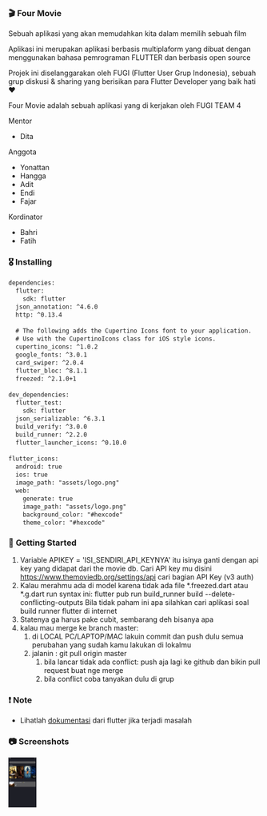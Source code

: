 ### 🎬 **Four Movie**

Sebuah aplikasi yang akan memudahkan kita dalam memilih sebuah film

Aplikasi ini merupakan aplikasi berbasis multiplaform yang dibuat dengan menggunakan bahasa pemrograman FLUTTER dan berbasis open source

Projek ini diselanggarakan oleh FUGI (Flutter User Grup Indonesia), sebuah grup diskusi & sharing yang berisikan para Flutter Developer yang baik hati ❤️

Four Movie adalah sebuah aplikasi yang di kerjakan oleh FUGI TEAM 4

Mentor
* Dita

Anggota
* Yonattan
* Hangga
* Adit
* Endi
* Fajar

Kordinator
* Bahri
* Fatih

### 🎖  **Installing**
```
dependencies:
  flutter:
    sdk: flutter
  json_annotation: ^4.6.0
  http: ^0.13.4

  # The following adds the Cupertino Icons font to your application.
  # Use with the CupertinoIcons class for iOS style icons.
  cupertino_icons: ^1.0.2
  google_fonts: ^3.0.1
  card_swiper: ^2.0.4
  flutter_bloc: ^8.1.1
  freezed: ^2.1.0+1

dev_dependencies:
  flutter_test:
    sdk: flutter
  json_serializable: ^6.3.1
  build_verify: ^3.0.0
  build_runner: ^2.2.0
  flutter_launcher_icons: ^0.10.0

flutter_icons:
  android: true
  ios: true
  image_path: "assets/logo.png"
  web:
    generate: true
    image_path: "assets/logo.png"
    background_color: "#hexcode"
    theme_color: "#hexcode"
```

### 🚀 **Getting Started**
1. Variable APIKEY = 'ISI_SENDIRI_API_KEYNYA' itu isinya ganti dengan api key yang didapat dari the movie db. Cari API key mu disini https://www.themoviedb.org/settings/api cari bagian API Key (v3 auth)
2. Kalau merahmu ada di model karena tidak ada file *.freezed.dart atau *.g.dart run syntax ini: 
flutter pub run build_runner build --delete-conflicting-outputs
Bila tidak paham ini apa silahkan cari aplikasi soal build runner flutter di internet
3. Statenya ga harus pake cubit, sembarang deh bisanya apa
4. kalau mau merge ke branch master:
    1. di LOCAL PC/LAPTOP/MAC lakuin commit dan push dulu semua perubahan yang sudah kamu lakukan di lokalmu
    2. jalanin : git pull origin master
        1. bila lancar tidak ada conflict: push aja lagi ke github dan bikin pull request buat nge merge
        2. bila conflict coba tanyakan dulu di grup

### ❗️ **Note**
* Lihatlah [dokumentasi](https://flutter.dev/) dari flutter jika terjadi masalah 


### 📷  **Screenshots**
 <!-- ![Main Screen](/screenshoot/MainScreen.png?raw=true "Main Screen")

 ![Search screen](/screenshoot/SearchScreen.png?raw=true "Search Screen") -->

  <img
    src="/screenshoot/MainScreen.png"
    alt="Main Screen"
    title="Main Screen"
    style="display: inline-block; margin: 0 auto; width: 50; height: 100px">